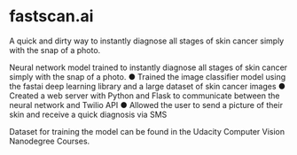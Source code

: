 # fastscan.ai
A quick and dirty way to instantly diagnose all stages of skin cancer simply with the snap of a photo.

Neural network model trained to instantly diagnose all stages of skin cancer simply with the snap of a photo.
● Trained the image classifier model using the fastai deep learning library and a large dataset of skin cancer images
● Created a web server with Python and Flask to communicate between the neural network and Twilio API
● Allowed the user to send a picture of their skin and receive a quick diagnosis via SMS

Dataset for training the model can be found in the Udacity Computer Vision Nanodegree Courses.

